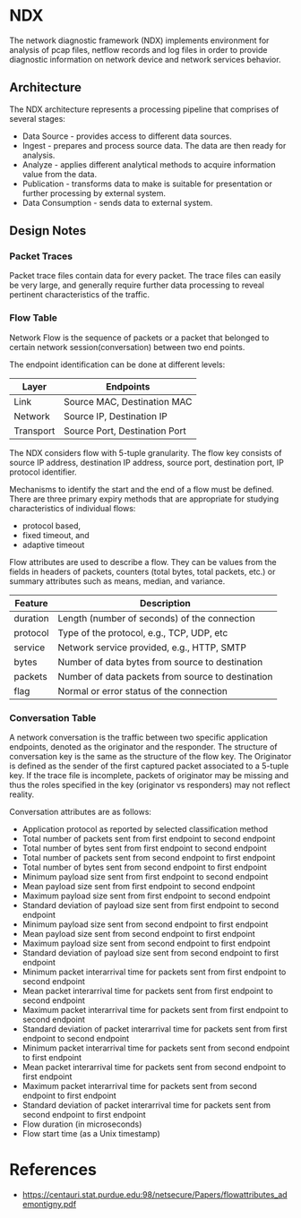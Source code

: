 # NDX
The network diagnostic framework (NDX) implements environment for analysis of pcap files,
netflow records and log files in order to provide diagnostic information on network device
and network services behavior.


## Architecture

The NDX architecture represents a processing pipeline that comprises of several stages:
* Data Source - provides access to different data sources. 
* Ingest - prepares and process source data. The data are then ready for analysis. 
* Analyze - applies different analytical methods to acquire information value from the data.
* Publication - transforms data to make is suitable for presentation or further processing by external system.
* Data Consumption - sends data to external system.






## Design Notes

### Packet Traces
Packet trace files contain data for every packet. The trace files can easily be very large, 
and generally require further data processing to reveal pertinent characteristics of the traffic.

### Flow Table
Network Flow is the sequence of packets or a packet that belonged to certain network session(conversation) between two end points.

The endpoint identification can be done at different levels:

| Layer     |   Endpoints                   |
|-----------|-------------------------------|
| Link      | Source MAC, Destination MAC   |
| Network   | Source IP, Destination IP     |
| Transport | Source Port, Destination Port |

The NDX considers flow with 5-tuple granularity. The flow key consists of 
source IP address, destination IP address, source port, destination port, IP protocol identifier.

Mechanisms to identify the start and the end of a flow must be defined. 
There are three primary expiry methods that are appropriate for studying 
characteristics of individual flows: 

* protocol based, 
* fixed timeout, and 
* adaptive timeout 

Flow attributes are used to describe a flow. 
They can be values from the fields in headers of packets, counters (total bytes, total packets, etc.) or summary attributes such as means, median, and variance. 

| Feature  | Description | 
|-----------|-------------------------------|
| duration | Length (number of seconds) of the connection  | 
| protocol | Type of the protocol, e.g., TCP, UDP, etc | 
| service  | Network service provided, e.g., HTTP, SMTP | 
| bytes | Number of data bytes from source to destination |
| packets | Number of data packets from source to destination |
| flag | Normal or error status of the connection |


### Conversation Table
A network conversation is the traffic between two specific application endpoints, 
denoted as the originator and the responder. The structure of conversation key is the same as
the structure of the flow key. The Originator is defined as the sender of 
the first captured packet associated to a 5-tuple key. If the trace file is incomplete, 
packets of originator may be missing and thus the roles specified in the key (originator vs responders) may not reflect reality.

Conversation attributes are as follows:

* Application protocol as reported by selected classification method
* Total number of packets sent from first endpoint to second endpoint
* Total number of bytes sent from first endpoint to second endpoint
* Total number of packets sent from second endpoint to first endpoint
* Total number of bytes sent from second endpoint to first endpoint
* Minimum payload size sent from first endpoint to second endpoint
* Mean payload size sent from first endpoint to second endpoint
* Maximum payload size sent from first endpoint to second endpoint
* Standard deviation of payload size sent from first endpoint to
                second endpoint
* Minimum payload size sent from second endpoint to first endpoint
* Mean payload size sent from second endpoint to first endpoint
* Maximum payload size sent from second endpoint to first endpoint
* Standard deviation of payload size sent from second endpoint to
                first endpoint
* Minimum packet interarrival time for packets sent from first
                endpoint to second endpoint
* Mean packet interarrival time for packets sent from first
                endpoint to second endpoint
* Maximum packet interarrival time for packets sent from first
                endpoint to second endpoint
* Standard deviation of packet interarrival time for packets sent from
                first endpoint to second endpoint
* Minimum packet interarrival time for packets sent from second
                endpoint to first endpoint
* Mean packet interarrival time for packets sent from second
                endpoint to first endpoint
* Maximum packet interarrival time for packets sent from second
                endpoint to first endpoint
* Standard deviation of packet interarrival time for packets sent from
                second endpoint to first endpoint
* Flow duration (in microseconds)
* Flow start time (as a Unix timestamp)




# References
* https://centauri.stat.purdue.edu:98/netsecure/Papers/flowattributes_ademontigny.pdf
